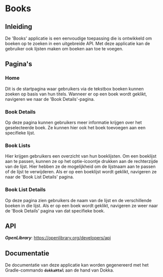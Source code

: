 # Books
## Inleiding
De 'Books' applicatie is een eenvoudige toepassing die is ontwikkeld om boeken op te zoeken in een uitgebreide API. Met deze applicatie kan de gebruiker ook lijsten maken om boeken aan toe te voegen.

## Pagina's
### Home
Dit is de startpagina waar gebruikers via de tekstbox boeken kunnen zoeken op basis van hun titels. Wanneer er op een boek wordt geklikt, navigeren we naar de 'Book Details'-pagina.
### Book Details
Op deze pagina kunnen gebruikers meer informatie krijgen over het geselecteerde boek. Ze kunnen hier ook het boek toevoegen aan een specifieke lijst.
### Book Lists
Hier krijgen gebruikers een overzicht van hun boeklijsten. Om een boeklijst aan te passen, kunnen ze op het optie-icoontje drukken aan de rechterzijde van de lijst. Hier hebben ze de mogelijkheid om de lijstnaam aan te passen of de lijst te verwijderen. Als er op een boeklijst wordt geklikt, navigeren ze naar de 'Book List Details' pagina.
### Book List Details
Op deze pagina zien gebruikers de naam van de lijst en de verschillende boeken in die lijst. Als er op een boek wordt geklikt, navigeren ze weer naar de 'Book Details' pagina van dat specifieke boek.

## API
***OpenLibrary***: https://openlibrary.org/developers/api

## Documentatie
De documentatie van deze applicatie kan worden gegenereerd met het Gradle-commando **`dokkaHtml`** aan de hand van Dokka.
